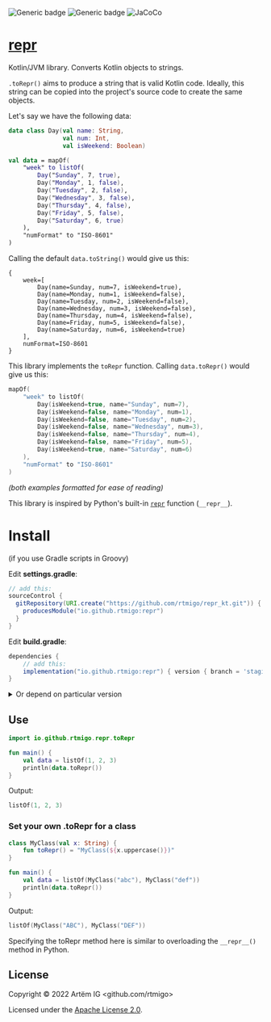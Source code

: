 ![Generic badge](https://img.shields.io/badge/status-experimenatal-red.svg)
![Generic badge](https://img.shields.io/badge/CI_JVM-8-blue.svg)
![JaCoCo](https://raw.github.com/rtmigo/repr_kt/dev_updated_by_actions/.github/badges/jacoco.svg)

# [repr](https://github.com/rtmigo/repr_kt#readme)

Kotlin/JVM library. Converts Kotlin objects to strings.

`.toRepr()` aims to produce a string that is valid Kotlin code. Ideally, 
this string can be copied into the project's source code to create the same objects.

Let's say we have the following data:

```kotlin
data class Day(val name: String, 
               val num: Int, 
               val isWeekend: Boolean)

val data = mapOf(
    "week" to listOf(
        Day("Sunday", 7, true),
        Day("Monday", 1, false),
        Day("Tuesday", 2, false),
        Day("Wednesday", 3, false),
        Day("Thursday", 4, false),
        Day("Friday", 5, false),
        Day("Saturday", 6, true)
    ),
    "numFormat" to "ISO-8601"
)
```

Calling the default `data.toString()` would give us this:

```
{
    week=[
        Day(name=Sunday, num=7, isWeekend=true), 
        Day(name=Monday, num=1, isWeekend=false), 
        Day(name=Tuesday, num=2, isWeekend=false), 
        Day(name=Wednesday, num=3, isWeekend=false), 
        Day(name=Thursday, num=4, isWeekend=false), 
        Day(name=Friday, num=5, isWeekend=false), 
        Day(name=Saturday, num=6, isWeekend=true)
    ], 
    numFormat=ISO-8601
}
```

This library implements the `toRepr` function. Calling `data.toRepr()` would give us this:

```kotlin
mapOf(
    "week" to listOf(
        Day(isWeekend=true, name="Sunday", num=7), 
        Day(isWeekend=false, name="Monday", num=1), 
        Day(isWeekend=false, name="Tuesday", num=2), 
        Day(isWeekend=false, name="Wednesday", num=3), 
        Day(isWeekend=false, name="Thursday", num=4), 
        Day(isWeekend=false, name="Friday", num=5), 
        Day(isWeekend=true, name="Saturday", num=6)
    ), 
    "numFormat" to "ISO-8601"
)
```

*(both examples formatted for ease of reading)*

This library is inspired by Python's built-in 
[`repr`]([https://docs.python.org/3/library/functions.html#repr]) function (`__repr__`).

# Install

(if you use Gradle scripts in Groovy)

Edit **settings.gradle**:

```groovy
// add this:
sourceControl {
  gitRepository(URI.create("https://github.com/rtmigo/repr_kt.git")) {
    producesModule("io.github.rtmigo:repr")
  }
}
```

Edit **build.gradle**:

```groovy
dependencies {
    // add this: 
    implementation("io.github.rtmigo:repr") { version { branch = 'staging' } }
}    
```

<details>
  <summary>Or depend on particular version</summary>

Edit **build.gradle**:

```groovy
dependencies {
    // add this:     
    implementation "io.github.rtmigo:repr:0.0.1"
}
```

(the changes to **settings.gradle** are the same as above)
</details>

## Use

```kotlin
import io.github.rtmigo.repr.toRepr

fun main() {
    val data = listOf(1, 2, 3)
    println(data.toRepr())
}
```

Output:

```kotlin
listOf(1, 2, 3)
```

### Set your own .toRepr for a class

```kotlin
class MyClass(val x: String) {
    fun toRepr() = "MyClass(${x.uppercase()})"
}

fun main() {
    val data = listOf(MyClass("abc"), MyClass("def"))
    println(data.toRepr())
}
```

Output:
```kotlin
listOf(MyClass("ABC"), MyClass("DEF"))
```

Specifying the toRepr method here is similar to overloading the `__repr__()` method in Python.


## License

Copyright © 2022 Artёm IG <github.com/rtmigo>

Licensed under the [Apache License 2.0](http://www.apache.org/licenses/LICENSE-2.0).
